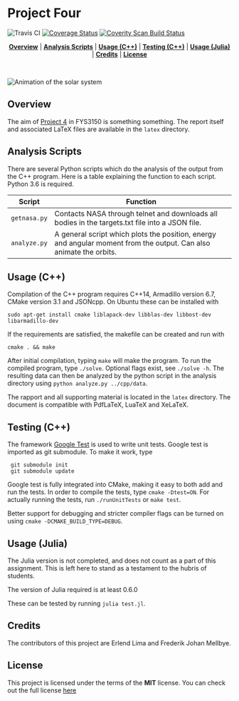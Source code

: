 # Project Four

![Travis CI](https://travis-ci.org/Caronthir/FYS3150.svg?branch=master)
[![Coverage Status](https://coveralls.io/repos/github/Caronthir/FYS3150/badge.svg?branch=master)](https://coveralls.io/github/Caronthir/FYS3150?branch=master)
<a href="https://scan.coverity.com/projects/fys3150">
  <img alt="Coverity Scan Build Status"
       src="https://scan.coverity.com/projects/14080/badge.svg"/>
</a>

<p align="center">
<b><a href="#overview">Overview</a></b>
|
<b><a href="#analysis-scripts">Analysis Scripts</a></b>
|
<b><a href="#usage-c">Usage (C++)</a></b>
|
<b><a href="#testing-c">Testing (C++)</a></b>
|
<b><a href="#usage-julia">Usage (Julia)</a></b>
|
<b><a href="#credits">Credits</a></b>
|
<b><a href="#license">License</a></b>
</p>
<br>


<!-- <img height="700px" align="center" src="latex/figures/solarsys.png?raw=true"> -->
![Animation of the solar system](https://github.com/Caronthir/FYS3150/blob/master/Project3/latex/figures/animation.gif)

## Overview
The aim of [Project 4](https://compphysics.github.io/ComputationalPhysics/doc/Projects/2017/Project4/pdf/Project4.pdf) in FYS3150
is something something.
The report itself and associated LaTeX files are available in the `latex` directory.

## Analysis Scripts

There are several Python scripts which do the analysis of the output from the C++ program. Here is a
table explaining the function to each script. Python 3.6 is required.

| Script                  | Function                                                                                                          |
| ------                  | --------                                                                                                          |
| `getnasa.py`            | Contacts NASA through telnet and downloads all bodies in the targets.txt file into a JSON file.                   |
| `analyze.py`            | A general script which plots the position, energy and angular moment from the output. Can also animate the orbits.|
## Usage (C++)

Compilation of the C++ program requires C++14, Armadillo version 6.7, CMake version 3.1 and JSONcpp. On Ubuntu these can be installed with
```console
sudo apt-get install cmake liblapack-dev libblas-dev libbost-dev libarmadillo-dev
```

If the
requirements are satisfied, the makefile can be created and run with

```console
cmake . && make
```

After initial compilation, typing `make` will make the program. To run the
compiled program, type `./solve`. Optional flags exist, see `./solve -h`.
The resulting data can then be analyzed
by the python script in the analysis directory using `python analyze.py ../cpp/data`.


The rapport and all supporting material is located in the `latex` directory.
The document is compatible with PdfLaTeX, LuaTeX and XeLaTeX.

## Testing (C++)
The framework [Google Test](https://github.com/google/googletest) is used to write unit tests. Google test is
imported as git submodule. To make it work, type

```console
 git submodule init
 git submodule update
```

Google test is fully integrated into CMake, making it easy to both add and run the tests. In order
to compile the tests, type `cmake -Dtest=ON`. For actually running the tests, run `./runUnitTests` or
`make test`.

Better support for debugging and stricter compiler flags can be turned on using `cmake -DCMAKE_BUILD_TYPE=DEBUG`.

## Usage (Julia)
The Julia version is not completed, and does not count as a part of this assignment. 
This is left here to stand as a testament to the hubris of students.

The version of Julia required is at least 0.6.0

These can be tested by running
`julia test.jl`.

## Credits
The contributors of this project are Erlend Lima and Frederik Johan Mellbye.

## License
This project is licensed under the terms of the **MIT** license.
You can check out the full license [here](../LICENSE)
